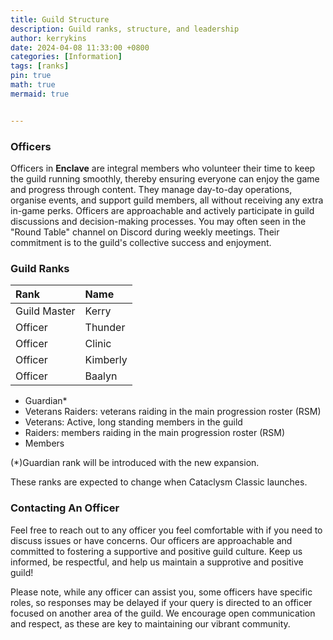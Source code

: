 ```yaml
---
title: Guild Structure
description: Guild ranks, structure, and leadership
author: kerrykins
date: 2024-04-08 11:33:00 +0800
categories: [Information]
tags: [ranks]
pin: true
math: true
mermaid: true


---
```



### Officers

Officers in **Enclave** are integral members who volunteer their time to keep the guild running smoothly, thereby ensuring everyone can enjoy the game and progress through content. They manage day-to-day operations, organise events, and support guild members, all without receiving any extra in-game perks. Officers are approachable and actively participate in guild discussions and decision-making processes. You may often seen in the "Round Table" channel on Discord during weekly meetings. Their commitment is to the guild's collective success and enjoyment.

### Guild Ranks 
| Rank                 	     | Name          |
| :--------------------------- | :--------------- |
| Guild Master          | Kerry     |
| Officer               | Thunder    |
| Officer               | Clinic    |
| Officer               | Kimberly    |
| Officer               | Baalyn    |

- Guardian*
- Veterans Raiders: veterans raiding in the main progression roster (RSM)
- Veterans: Active, long standing members in the guild 
- Raiders: members raiding in the main progression roster (RSM)
- Members

(*)Guardian rank will be introduced with the new expansion. 

These ranks are expected to change when Cataclysm Classic launches. 

### Contacting An Officer
Feel free to reach out to any officer you feel comfortable with if you need to discuss issues or have concerns. Our officers are approachable and committed to fostering a supportive and positive guild culture. Keep us informed, be respectful, and help us maintain a supprotive and positive guild! 

Please note, while any officer can assist you, some officers have specific roles, so responses may be delayed if your query is directed to an officer focused on another area of the guild. We encourage open communication and respect, as these are key to maintaining our vibrant community.